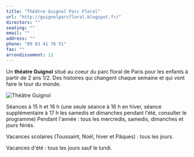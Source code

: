 ```yaml
---
title: "Théâtre Guignol Parc Floral"
url: "http://guignolparcfloral.blogspot.fr/"
directors: ""
seating: ""
email: ""
address: ""
phone: "09 83 41 76 51"
fax: ""
arrondissement: 12
---
```


Un **théatre Guignol** situé au coeur du parc floral de Paris pour les enfants à partir de 2 ans 1/2.
Des histoires qui changent chaque semaine et qui vont faire le tour du monde.

![Théâtre Guignol](../images/12eme/theatre-guignol/theatre-guignol-1.jpg)

Séances à 15 h et 16 h (une seule séance à 16 h en hiver, séance supplémentaire à 17 h les samedis et dimanches pendant l'été, consulter le programme) Pendant l'année : tous les mercredis, samedis, dimanches et jours fériés.

Vacances scolaires (Toussaint, Noël, hiver et Pâques) : tous les jours.

Vacances d'été : tous les jours sauf le lundi.